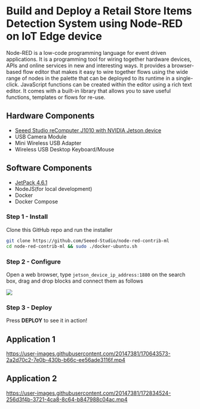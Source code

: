 # Build and Deploy a Retail Store Items Detection System using Node-RED on IoT Edge device

Node-RED is a low-code programming language for event driven applications. It is a programming tool for wiring together hardware devices, APIs and online services in new and interesting ways. It provides a browser-based flow editor that makes it easy to wire together flows using the wide range of nodes in the palette that can be deployed to its runtime in a single-click. JavaScript functions can be created within the editor using a rich text editor. It comes with a built-in library that allows you to save useful functions, templates or flows for re-use.



## Hardware Components


- [Seeed Studio reComputer J1010 with NVIDIA Jetson device](https://www.seeedstudio.com/Jetson-10-1-A0-p-5336.html)
- USB Camera Module
- Mini Wireless USB Adapter
- Wireless USB Desktop Keyboard/Mouse


## Software Components

- [JetPack 4.6.1](https://developer.nvidia.com/jetpack-sdk-461)
- NodeJS(for local development)
- Docker  
- Docker Compose


### Step 1 - Install

Clone this GitHub repo and run the installer

```sh
git clone https://github.com/Seeed-Studio/node-red-contrib-ml
cd node-red-contrib-ml && sudo ./docker-ubuntu.sh
```

### Step 2 - Configure

Open a web browser, type `jetson_device_ip_address:1880` on the search box, drag and drop blocks and connect them as follows 

<p style=":center"><img src="https://files.seeedstudio.com/wiki/node-red/nodered-UI-overview-2.png" /></p>

### Step 3 - Deploy

Press **DEPLOY** to see it in action!

## Application 1

https://user-images.githubusercontent.com/20147381/170643573-2a2d70c2-7e0b-430b-b66c-ee56ade3116f.mp4

## Application 2

https://user-images.githubusercontent.com/20147381/172834524-256d3f4b-3721-4ca8-8c64-b847988c04ac.mp4


